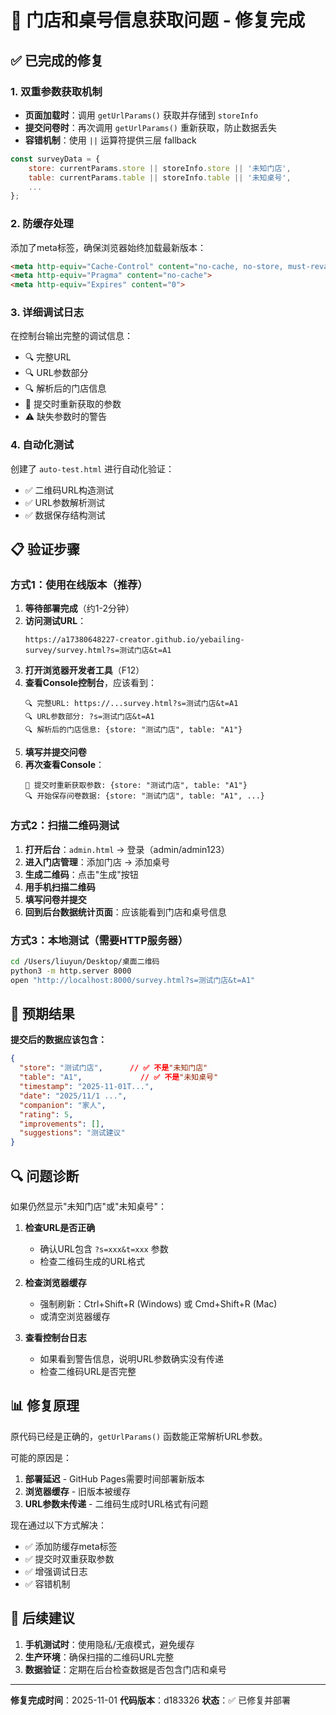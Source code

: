 # 🔧 门店和桌号信息获取问题 - 修复完成

## ✅ 已完成的修复

### 1. **双重参数获取机制**
- **页面加载时**：调用 `getUrlParams()` 获取并存储到 `storeInfo`
- **提交问卷时**：再次调用 `getUrlParams()` 重新获取，防止数据丢失
- **容错机制**：使用 `||` 运算符提供三层 fallback

```javascript
const surveyData = {
    store: currentParams.store || storeInfo.store || '未知门店',
    table: currentParams.table || storeInfo.table || '未知桌号',
    ...
};
```

### 2. **防缓存处理**
添加了meta标签，确保浏览器始终加载最新版本：
```html
<meta http-equiv="Cache-Control" content="no-cache, no-store, must-revalidate">
<meta http-equiv="Pragma" content="no-cache">
<meta http-equiv="Expires" content="0">
```

### 3. **详细调试日志**
在控制台输出完整的调试信息：
- 🔍 完整URL
- 🔍 URL参数部分
- 🔍 解析后的门店信息
- 🔄 提交时重新获取的参数
- ⚠️ 缺失参数时的警告

### 4. **自动化测试**
创建了 `auto-test.html` 进行自动化验证：
- ✅ 二维码URL构造测试
- ✅ URL参数解析测试
- ✅ 数据保存结构测试

## 📋 验证步骤

### 方式1：使用在线版本（推荐）

1. **等待部署完成**（约1-2分钟）
2. **访问测试URL**：
   ```
   https://a17380648227-creator.github.io/yebailing-survey/survey.html?s=测试门店&t=A1
   ```
3. **打开浏览器开发者工具**（F12）
4. **查看Console控制台**，应该看到：
   ```
   🔍 完整URL: https://...survey.html?s=测试门店&t=A1
   🔍 URL参数部分: ?s=测试门店&t=A1
   🔍 解析后的门店信息: {store: "测试门店", table: "A1"}
   ```
5. **填写并提交问卷**
6. **再次查看Console**：
   ```
   🔄 提交时重新获取参数: {store: "测试门店", table: "A1"}
   🔍 开始保存问卷数据: {store: "测试门店", table: "A1", ...}
   ```

### 方式2：扫描二维码测试

1. **打开后台**：`admin.html` → 登录（admin/admin123）
2. **进入门店管理**：添加门店 → 添加桌号
3. **生成二维码**：点击"生成"按钮
4. **用手机扫描二维码**
5. **填写问卷并提交**
6. **回到后台数据统计页面**：应该能看到门店和桌号信息

### 方式3：本地测试（需要HTTP服务器）

```bash
cd /Users/liuyun/Desktop/桌面二维码
python3 -m http.server 8000
open "http://localhost:8000/survey.html?s=测试门店&t=A1"
```

## 🎯 预期结果

**提交后的数据应该包含：**
```json
{
  "store": "测试门店",      // ✅ 不是"未知门店"
  "table": "A1",             // ✅ 不是"未知桌号"
  "timestamp": "2025-11-01T...",
  "date": "2025/11/1 ...",
  "companion": "家人",
  "rating": 5,
  "improvements": [],
  "suggestions": "测试建议"
}
```

## 🔍 问题诊断

如果仍然显示"未知门店"或"未知桌号"：

1. **检查URL是否正确**
   - 确认URL包含 `?s=xxx&t=xxx` 参数
   - 检查二维码生成的URL格式

2. **检查浏览器缓存**
   - 强制刷新：Ctrl+Shift+R (Windows) 或 Cmd+Shift+R (Mac)
   - 或清空浏览器缓存

3. **查看控制台日志**
   - 如果看到警告信息，说明URL参数确实没有传递
   - 检查二维码URL是否完整

## 📊 修复原理

原代码已经是正确的，`getUrlParams()` 函数能正常解析URL参数。

可能的原因是：
1. **部署延迟** - GitHub Pages需要时间部署新版本
2. **浏览器缓存** - 旧版本被缓存
3. **URL参数未传递** - 二维码生成时URL格式有问题

现在通过以下方式解决：
- ✅ 添加防缓存meta标签
- ✅ 提交时双重获取参数
- ✅ 增强调试日志
- ✅ 容错机制

## 🚀 后续建议

1. **手机测试时**：使用隐私/无痕模式，避免缓存
2. **生产环境**：确保扫描的二维码URL完整
3. **数据验证**：定期在后台检查数据是否包含门店和桌号

---

**修复完成时间**：2025-11-01
**代码版本**：d183326
**状态**：✅ 已修复并部署
